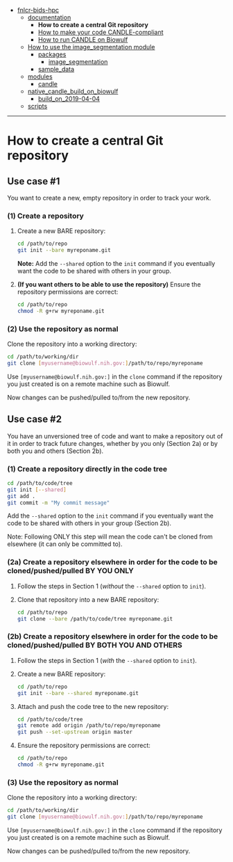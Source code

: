 * [fnlcr-bids-hpc](https://cbiit.github.io/fnlcr-bids-hpc)  
  * [documentation](https://cbiit.github.io/fnlcr-bids-hpc/documentation)  
    * **How to create a central Git repository**  
    * [How to make your code CANDLE-compliant](https://cbiit.github.io/fnlcr-bids-hpc/documentation/how_to_make_your_code_candle_compliant)  
    * [How to run CANDLE on Biowulf](https://cbiit.github.io/fnlcr-bids-hpc/documentation/how_to_run_candle_on_biowulf)  
  * [How to use the image_segmentation module](https://cbiit.github.io/fnlcr-bids-hpc/image_segmentation)  
    * [packages](https://cbiit.github.io/fnlcr-bids-hpc/image_segmentation/packages)  
      * [image_segmentation](https://cbiit.github.io/fnlcr-bids-hpc/image_segmentation/packages/image_segmentation)  
    * [sample_data](https://cbiit.github.io/fnlcr-bids-hpc/image_segmentation/sample_data)  
  * [modules](https://cbiit.github.io/fnlcr-bids-hpc/modules)  
    * [candle](https://cbiit.github.io/fnlcr-bids-hpc/modules/candle)  
  * [native_candle_build_on_biowulf](https://cbiit.github.io/fnlcr-bids-hpc/native_candle_build_on_biowulf)  
    * [build_on_2019-04-04](https://cbiit.github.io/fnlcr-bids-hpc/native_candle_build_on_biowulf/build_on_2019-04-04)  
  * [scripts](https://cbiit.github.io/fnlcr-bids-hpc/scripts)  


---

# How to create a central Git repository

## Use case #1

You want to create a new, empty repository in order to track your work.

### (1) Create a repository

1. Create a new BARE repository:

    ```bash
    cd /path/to/repo
    git init --bare myreponame.git
    ```

    **Note:** Add the `--shared` option to the `init` command if you eventually want the code to be shared with others in your group.

2. **(If you want others to be able to use the repository)** Ensure the repository permissions are correct:

   ```bash
   cd /path/to/repo
   chmod -R g+rw myreponame.git
   ```

### (2) Use the repository as normal

Clone the repository into a working directory:

```bash
cd /path/to/working/dir
git clone [myusername@biowulf.nih.gov:]/path/to/repo/myreponame
```

Use `[myusername@biowulf.nih.gov:]` in the `clone` command if the repository you just created is on a remote machine such as Biowulf.

Now changes can be pushed/pulled to/from the new repository.

## Use case #2

You have an unversioned tree of code and want to make a repository out of it in order to track future changes, whether by you only (Section 2a) or by both you and others (Section 2b).

### (1) Create a repository directly in the code tree

```bash
cd /path/to/code/tree
git init [--shared]
git add .
git commit -m "My commit message"
```

Add the `--shared` option to the `init` command if you eventually want the code to be shared with others in your group (Section 2b).

Note: Following ONLY this step will mean the code can't be cloned from elsewhere (it can only be committed to).

### (2a) Create a repository elsewhere in order for the code to be cloned/pushed/pulled **BY YOU ONLY**

1. Follow the steps in Section 1 (*without* the `--shared` option to `init`).

2. Clone that repository into a new BARE repository:

    ```bash
    cd /path/to/repo
    git clone --bare /path/to/code/tree myreponame.git
    ```

### (2b) Create a repository elsewhere in order for the code to be cloned/pushed/pulled **BY BOTH YOU AND OTHERS**

1. Follow the steps in Section 1 (*with* the `--shared` option to `init`).

2. Create a new BARE repository:

    ```bash
    cd /path/to/repo
    git init --bare --shared myreponame.git
    ```

3. Attach and push the code tree to the new repository:

    ```bash
    cd /path/to/code/tree
    git remote add origin /path/to/repo/myreponame
    git push --set-upstream origin master
    ```

4. Ensure the repository permissions are correct:

   ```bash
   cd /path/to/repo
   chmod -R g+rw myreponame.git
   ```

### (3) Use the repository as normal

Clone the repository into a working directory:

```bash
cd /path/to/working/dir
git clone [myusername@biowulf.nih.gov:]/path/to/repo/myreponame
```

Use `[myusername@biowulf.nih.gov:]` in the `clone` command if the repository you just created is on a remote machine such as Biowulf.

Now changes can be pushed/pulled to/from the new repository.

